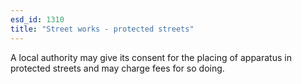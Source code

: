```yaml
---
esd_id: 1310
title: "Street works - protected streets"
---
```


A local authority may give its consent for the placing of apparatus in protected streets and may charge fees for so doing.


